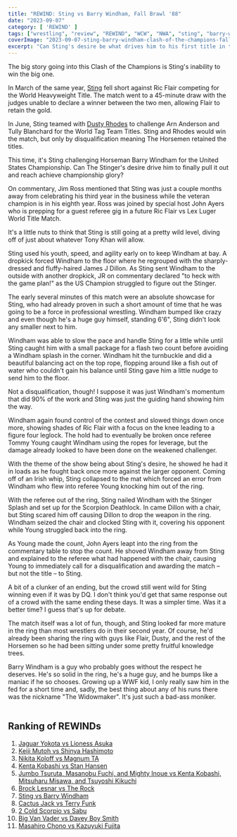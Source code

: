 ```yaml
---
title: "REWIND: Sting vs Barry Windham, Fall Brawl '88"
date: "2023-09-07"
category: [ 'REWIND' ]
tags: ["wrestling", "review", "REWIND", "WCW", "NWA", "sting", "barry-windham"]
coverImage: "2023-09-07-sting-barry-windham-clash-of-the-champions-fall-brawl.webp"
excerpt: "Can Sting's desire be what drives him to his first title in the NWA, or will Barry Windham stand tall at the end of Fall Brawl 1988?"
---
```


The big story going into this Clash of the Champions is Sting's inability to win the big one.

In March of the same year, [Sting](/posts/2023-09-04-rewind-wcw-the-first-nitro) fell short against Ric Flair competing for the World Heavyweight Title. The match went to a 45-minute draw with the judges unable to declare a winner between the two men, allowing Flair to retain the gold.

In June, Sting teamed with [Dusty Rhodes](/posts/2023-09-18-rewind-fall-brawl-war-games) to challenge Arn Anderson and Tully Blanchard for the World Tag Team Titles. Sting and Rhodes would win the match, but only by disqualification meaning The Horsemen retained the titles.

This time, it's Sting challenging Horseman Barry Windham for the United States Championship. Can The Stinger's desire drive him to finally pull it out and reach achieve championship glory?

On commentary, Jim Ross mentioned that Sting was just a couple months away from celebrating his third year in the business while the veteran champion is in his eighth year. Ross was joined by special host John Ayers who is prepping for a guest referee gig in a future Ric Flair vs Lex Luger World Title Match.

It's a little nuts to think that Sting is still going at a pretty wild level, diving off of just about whatever Tony Khan will allow.

Sting used his youth, speed, and agility early on to keep Windham at bay. A dropkick forced Windham to the floor where he regrouped with the sharply-dressed and fluffy-haired James J Dillon. As Sting sent Windham to the outside with another dropkick, JR on commentary declared "to heck with the game plan!" as the US Champion struggled to figure out the Stinger.

The early several minutes of this match were an absolute showcase for Sting, who had already proven in such a short amount of time that he was going to be a force in professional wrestling. Windham bumped like crazy and even though he's a huge guy himself, standing 6'6", Sting didn't look any smaller next to him.

Windham was able to slow the pace and handle Sting for a little while until Sting caught him with a small package for a flash two count before avoiding a Windham splash in the corner. Windham hit the turnbuckle and did a beautiful balancing act on the top rope, flopping around like a fish out of water who couldn't gain his balance until Sting gave him a little nudge to send him to the floor.

Not a disqualification, though! I suppose it was just Windham's momentum that did 90% of the work and Sting was just the guiding hand showing him the way.

Windham again found control of the contest and slowed things down once more, showing shades of Ric Flair with a focus on the knee leading to a figure four leglock. The hold had to eventually be broken once referee Tommy Young caught Windham using the ropes for leverage, but the damage already looked to have been done on the weakened challenger.

With the theme of the show being about Sting's desire, he showed he had it in loads as he fought back once more against the larger opponent. Coming off of an Irish whip, Sting collapsed to the mat which forced an error from Windham who flew into referee Young knocking him out of the ring.

With the referee out of the ring, Sting nailed Windham with the Stinger Splash and set up for the Scorpion Deathlock. In came Dillon with a chair, but Sting scared him off causing Dillon to drop the weapon in the ring. Windham seized the chair and clocked Sting with it, covering his opponent while Young struggled back into the ring.

As Young made the count, John Ayers leapt into the ring from the commentary table to stop the count. He shoved Windham away from Sting and explained to the referee what had happened with the chair, causing Young to immediately call for a disqualification and awarding the match – but not the title – to Sting.

A bit of a clunker of an ending, but the crowd still went wild for Sting winning even if it was by DQ. I don't think you'd get that same response out of a crowd with the same ending these days. It was a simpler time. Was it a better time? I guess that's up for debate.

The match itself was a lot of fun, though, and Sting looked far more mature in the ring than most wrestlers do in their second year. Of course, he'd already been sharing the ring with guys like Flair, Dusty, and the rest of the Horsemen so he had been sitting under some pretty fruitful knowledge trees.

Barry Windham is a guy who probably goes without the respect he deserves. He's so solid in the ring, he's a huge guy, and he bumps like a maniac if he so chooses. Growing up a WWF kid, I only really saw him in the fed for a short time and, sadly, the best thing about any of his runs there was the nickname "The Widowmaker". It's just such a bad-ass moniker.
<br /><br />

## Ranking of REWINDs

1. [Jaguar Yokota vs Lioness Asuka](2023-08-22-rewind-jaguar-yokota-lioness-asuka)
1. [Keiji Mutoh vs Shinya Hashimoto](2023-08-20-a-week-in-wrestling)
1. [Nikita Koloff vs Magnum TA](2023-08-20-a-week-in-wrestling)
1. [Kenta Kobashi vs Stan Hansen](2023-09-05-kenta-kobashi-stan-hansen-ajpw-triple-crown-title)
1. [Jumbo Tsuruta, Masanobu Fuchi, and Mighty Inoue vs Kenta Kobashi, Mitsuharu Misawa, and Tsuyoshi Kikuchi](2023-08-21-rewind-ajpw-summer-action-series-ii)
1. [Brock Lesnar vs The Rock](2023-08-25-rewind-summerslam-2002)
1. [Sting vs Barry Windham](2023-09-07-sting-barry-windham-clash-of-the-champions-fall-brawl)
1. [Cactus Jack vs Terry Funk](2023-08-20-rewind-kawasaki-dream)
1. [2 Cold Scorpio vs Sabu](2023-08-20-a-week-in-wrestling)
1. [Big Van Vader vs Davey Boy Smith](2023-08-20-a-week-in-wrestling)
1. [Masahiro Chono vs Kazuyuki Fujita](2023-08-20-a-week-in-wrestling)